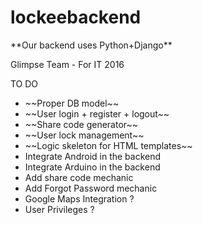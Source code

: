 # lockeebackend
<p> **Our backend uses Python+Django** 
<p> Glimpse Team - For IT 2016
<p> TO DO 
<ul>
  <li> ~~Proper DB model~~ 
  <li> ~~User login + register + logout~~
  <li> ~~Share code generator~~
  <li> ~~User lock management~~
  <li> ~~Logic skeleton for HTML templates~~
  <li> Integrate Android in the backend
  <li> Integrate Arduino in the backend
  <li> Add share code mechanic
  <li> Add Forgot Password mechanic
  <li> Google Maps Integration ? 
  <li> User Privileges ?
